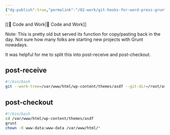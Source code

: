 ```yaml
---
{"dg-publish":true,"permalink":"/02-work/git-hooks-for-word-press-grunt-sass/"}
---
```



[[📘 Code and Work\|📘 Code and Work]]

Note: This is pretty old but served its function for copy/pasting back in the day. Not sure how many folks are starting new projects with Grunt nowadays.

It was helpful for me to split this into post-receive and post-checkout.

## post-receive

```bash
#!/bin/bash
git --work-tree=/var/www/html/wp-content/themes/asdf --git-dir=/root/asdf.git checkout -f
```

## post-checkout

```bash
#!/bin/bash
cd /var/www/html/wp-content/themes/asdf
grunt
chown -R www-data:www-data /var/www/html/*
```
